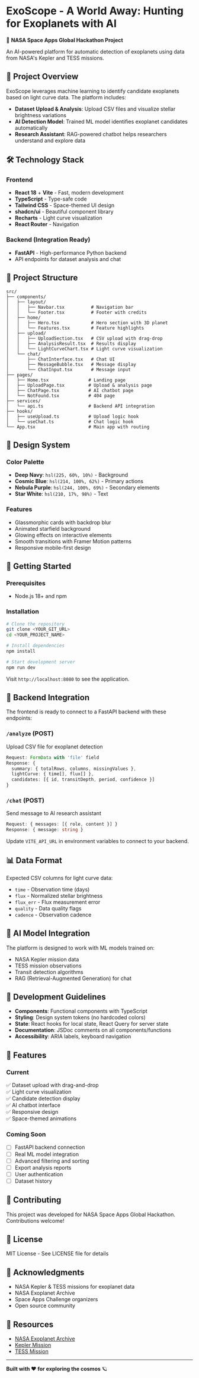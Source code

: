 # ExoScope - A World Away: Hunting for Exoplanets with AI

🌌 **NASA Space Apps Global Hackathon Project**

An AI-powered platform for automatic detection of exoplanets using data from NASA's Kepler and TESS missions.

## 🚀 Project Overview

ExoScope leverages machine learning to identify candidate exoplanets based on light curve data. The platform includes:

- **Dataset Upload & Analysis**: Upload CSV files and visualize stellar brightness variations
- **AI Detection Model**: Trained ML model identifies exoplanet candidates automatically
- **Research Assistant**: RAG-powered chatbot helps researchers understand and explore data

## 🛠️ Technology Stack

### Frontend
- **React 18** + **Vite** - Fast, modern development
- **TypeScript** - Type-safe code
- **Tailwind CSS** - Space-themed UI design
- **shadcn/ui** - Beautiful component library
- **Recharts** - Light curve visualization
- **React Router** - Navigation

### Backend (Integration Ready)
- **FastAPI** - High-performance Python backend
- API endpoints for dataset analysis and chat

## 📁 Project Structure

```
src/
├── components/
│   ├── layout/
│   │   ├── Navbar.tsx          # Navigation bar
│   │   └── Footer.tsx          # Footer with credits
│   ├── home/
│   │   ├── Hero.tsx            # Hero section with 3D planet
│   │   └── Features.tsx        # Feature highlights
│   ├── upload/
│   │   ├── UploadSection.tsx   # CSV upload with drag-drop
│   │   ├── AnalysisResult.tsx  # Results display
│   │   └── LightCurveChart.tsx # Light curve visualization
│   └── chat/
│       ├── ChatInterface.tsx   # Chat UI
│       ├── MessageBubble.tsx   # Message display
│       └── ChatInput.tsx       # Message input
├── pages/
│   ├── Home.tsx               # Landing page
│   ├── UploadPage.tsx         # Upload & analysis page
│   ├── ChatPage.tsx           # AI chatbot page
│   └── NotFound.tsx           # 404 page
├── services/
│   └── api.ts                 # Backend API integration
├── hooks/
│   ├── useUpload.ts           # Upload logic hook
│   └── useChat.ts             # Chat logic hook
└── App.tsx                    # Main app with routing
```

## 🎨 Design System

### Color Palette
- **Deep Navy**: `hsl(225, 60%, 10%)` - Background
- **Cosmic Blue**: `hsl(214, 100%, 62%)` - Primary actions
- **Nebula Purple**: `hsl(244, 100%, 69%)` - Secondary elements
- **Star White**: `hsl(210, 17%, 98%)` - Text

### Features
- Glassmorphic cards with backdrop blur
- Animated starfield background
- Glowing effects on interactive elements
- Smooth transitions with Framer Motion patterns
- Responsive mobile-first design

## 🚦 Getting Started

### Prerequisites
- Node.js 18+ and npm

### Installation

```bash
# Clone the repository
git clone <YOUR_GIT_URL>
cd <YOUR_PROJECT_NAME>

# Install dependencies
npm install

# Start development server
npm run dev
```

Visit `http://localhost:8080` to see the application.

## 🔌 Backend Integration

The frontend is ready to connect to a FastAPI backend with these endpoints:

### `/analyze` (POST)
Upload CSV file for exoplanet detection
```typescript
Request: FormData with 'file' field
Response: {
  summary: { totalRows, columns, missingValues },
  lightCurve: { time[], flux[] },
  candidates: [{ id, transitDepth, period, confidence }]
}
```

### `/chat` (POST)
Send message to AI research assistant
```typescript
Request: { messages: [{ role, content }] }
Response: { message: string }
```

Update `VITE_API_URL` in environment variables to connect to your backend.

## 📊 Data Format

Expected CSV columns for light curve data:
- `time` - Observation time (days)
- `flux` - Normalized stellar brightness
- `flux_err` - Flux measurement error
- `quality` - Data quality flags
- `cadence` - Observation cadence

## 🧠 AI Model Integration

The platform is designed to work with ML models trained on:
- NASA Kepler mission data
- TESS mission observations
- Transit detection algorithms
- RAG (Retrieval-Augmented Generation) for chat

## 📝 Development Guidelines

- **Components**: Functional components with TypeScript
- **Styling**: Design system tokens (no hardcoded colors)
- **State**: React hooks for local state, React Query for server state
- **Documentation**: JSDoc comments on all components/functions
- **Accessibility**: ARIA labels, keyboard navigation

## 🌟 Features

### Current
✅ Dataset upload with drag-and-drop  
✅ Light curve visualization  
✅ Candidate detection display  
✅ AI chatbot interface  
✅ Responsive design  
✅ Space-themed animations  

### Coming Soon
- [ ] FastAPI backend connection
- [ ] Real ML model integration
- [ ] Advanced filtering and sorting
- [ ] Export analysis reports
- [ ] User authentication
- [ ] Dataset history

## 🤝 Contributing

This project was developed for NASA Space Apps Global Hackathon. Contributions welcome!

## 📜 License

MIT License - See LICENSE file for details

## 🙏 Acknowledgments

- NASA Kepler & TESS missions for exoplanet data
- NASA Exoplanet Archive
- Space Apps Challenge organizers
- Open source community

## 🔗 Resources

- [NASA Exoplanet Archive](https://exoplanetarchive.ipac.caltech.edu/)
- [Kepler Mission](https://www.nasa.gov/kepler)
- [TESS Mission](https://tess.mit.edu/)

---

**Built with ❤️ for exploring the cosmos** 🪐
